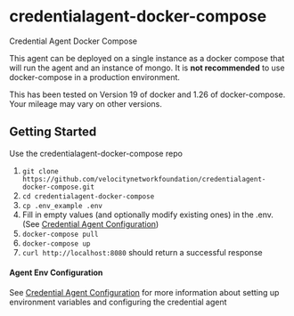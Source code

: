 # credentialagent-docker-compose
Credential Agent Docker Compose

This agent can be deployed on a single instance as a docker compose that will run the agent and an instance of mongo.
It is **not recommended** to use docker-compose in a production environment.

This has been tested on Version 19 of docker and 1.26 of docker-compose. Your mileage may vary on other versions.

## Getting Started

Use the credentialagent-docker-compose repo 
1. `git clone https://github.com/velocitynetworkfoundation/credentialagent-docker-compose.git`
1. `cd credentialagent-docker-compose`
1. `cp .env_example .env`
1. Fill in empty values (and optionally modify existing ones) in the .env. (See [Credential Agent Configuration](https://www.velocitynetwork.foundation/main/operators-guide-credential-agents#agent-server-configuration))
1. `docker-compose pull`
1. `docker-compose up`
1. `curl http://localhost:8080` should return a successful response


#### Agent Env Configuration

See [Credential Agent Configuration](https://www.velocitynetwork.foundation/main/operators-guide-credential-agents#agent-server-configuration)
for more information about setting up environment variables and configuring the credential agent